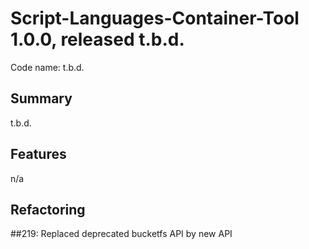 # Script-Languages-Container-Tool 1.0.0, released t.b.d.

Code name: t.b.d.

## Summary

t.b.d.

## Features

n/a

## Refactoring

##219: Replaced deprecated bucketfs API by new API 
